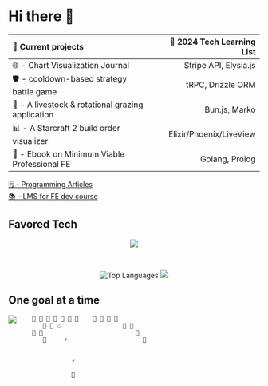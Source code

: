 # Hi there 👋

🔭 Current projects                                                   | 🌱 2024 Tech Learning List
:---------------------------------------------------------            | ---------------------------:
🌐 - Chart Visualization Journal                                      | Stripe API, Elysia.js                                                    
🛡️ - cooldown-based strategy battle game                              | tRPC, Drizzle ORM
🐑 - A livestock & rotational grazing application                     | Bun.js, Marko
📊 - A Starcraft 2 build order visualizer                             | Elixir/Phoenix/LiveView
📔 - Ebook on Minimum Viable Professional FE                          | Golang, Prolog

[🗒️ - Programming Articles](https://wjv.io/blog/posts)
<br/>
[📚 - LMS for FE dev course](https://monroecc.dev)

## Favored Tech

<!-- <img src="tech.svg" width="1200" height="100" alt="favored tech icons" title="HTML - CSS - JS - Git - Node - VSCode - React - D3.js - Redux - Web Components - Firebase - Next.js - Typescript - Vite - GraphQL - Apollo GraphQL - Solid.js - Elixir"> -->
<p align="center">
  <img src="https://skillicons.dev/icons?i=html,css,js,typescript,git,react,nodejs,solidjs,astro,svelte,d3,vite,supabase,elixir,wasm&theme=light" />
</p>
<br>
<p align="center">
  <img src="https://github-readme-stats.vercel.app/api/top-langs/?username=JamieVaughn&layout=compact" alt="Top Languages" />
  <a href="https://skillicons.dev">
    <img src="https://skillicons.dev/icons?i=typescript,astro,d3,solidjs,nodejs,supabase,elixir,postgres&perline=4&theme=light" />
  </a>
</p>

<!-- see for more readme badges: https://github.com/rzashakeri/beautify-github-profile -->

## One goal at a time

<!--
<img src="https://github-readme-stats-git-masterrstaa-rickstaa.vercel.app/api?username=JamieVaughn&show_icons=true&theme=gotham" alt="Github Stats" align="right" />
-->

<img src="https://github-readme-streak-stats.herokuapp.com/?user=JamieVaughn&theme=dark" align="left" >


        👾 👾 👾 👾 👾 👾 👾    👾 👾 👾 👾
           👾 👾 💥                 👾 👾
        👾 👾                          👾
           👾     ⚡                     👾
                       

                   ⚡

                   📡
